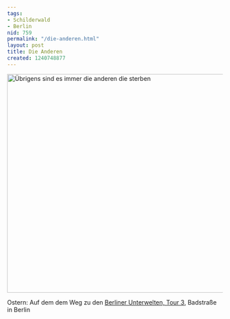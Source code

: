 ```yaml
---
tags:
- Schilderwald
- Berlin
nid: 759
permalink: "/die-anderen.html"
layout: post
title: Die Anderen
created: 1240748877
---
```

<img src="/sites/netzaffe.de/files/images/dsc00926_0.jpg" alt="Übrigens sind es immer die anderen die sterben" width="510px" />
<p>Ostern: Auf dem dem Weg zu den <a href="http://berliner-unterwelten.de/tour-3.15.0.html">Berliner Unterwelten, Tour 3</a>, Badstraße in Berlin</p>
